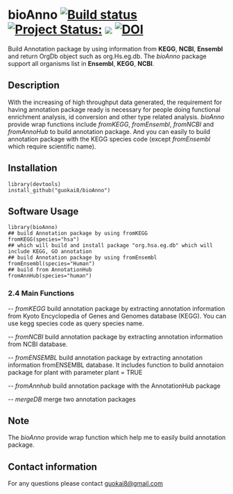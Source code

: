 # bioAnno <a href="https://travis-ci.org/guokai8/bioAnno"><img src="https://travis-ci.org/guokai8/bioAnno.svg" alt="Build status"></a>  [![Project Status:](http://www.repostatus.org/badges/latest/active.svg)](http://www.repostatus.org/#active) [![](https://img.shields.io/badge/devel%20version-0.99.45-green.svg)](https://github.com/guokai8/bioAnno)  [![DOI](https://zenodo.org/badge/224717599.svg)](https://zenodo.org/badge/latestdoi/224717599)
  

Build Annotation package by using information from __KEGG__, __NCBI__, __Ensembl__ and return OrgDb object such as org.Hs.eg.db. The _bioAnno_ package support all organisms list in __Ensembl__, __KEGG__, __NCBI__.  
## Description
With the increasing of high throughput data generated, the requirement for
having annotation package ready is necessary for people doing functional 
enrichment analysis, id conversion and other type related analysis.
_bioAnno_ provide wrap functions include _fromKEGG_, _fromEnsembl_, 
_fromNCBI_ and _fromAnnoHub_ to build annotation package. 
And you can easily to build annotation package with 
the KEGG species code (except _fromEnsembl_ which require scientific name).
## Installation
```
library(devtools)
install_github("guokai8/bioAnno")
``` 

## Software Usage

```
library(bioAnno)
## build Annotation package by using fromKEGG
fromKEGG(species="hsa")
## which will build and install package "org.hsa.eg.db" which will include KEGG, GO annotation 
## build Annotation package by using fromEnsembl 
fromEnsembl(species="Human")    
## build from AnnotationHub   
fromAnnHub(species="human")
```
### 2.4 Main Functions
--  _fromKEGG_ build annotation package by extracting annotation information 
    from Kyoto Encyclopedia of Genes and Genomes database (KEGG). 
    You can use kegg species code as query species name.

-- _fromNCBI_ build annotation package by extracting annotation information from
    NCBI database.

-- _fromENSEMBL_ build annotation package by extracting annotation information 
    fromENSEMBL database. It includes function to build annotaion package for 
    plant with parameter plant = TRUE   
    
-- _fromAnnhub_ build annotation package with the AnnotationHub package 

-- _mergeDB_ merge two annotation packages

## Note
The _bioAnno_ provide wrap function which help me to easily build annotation package.

## Contact information

For any questions please contact guokai8@gmail.com

